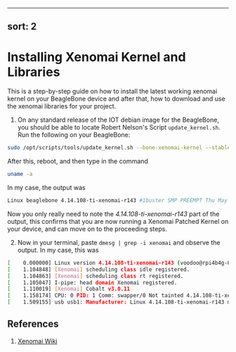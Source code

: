  ---
 sort: 2
 ---

# Installing Xenomai Kernel and Libraries

This is a step-by-step guide on how to install the latest working xenomai kernel on your BeagleBone device and after that, how to download and use the xenomai libraries for your project. 

1. On any standard release of the IOT debian image for the BeagleBone, you should be able to locate Robert Nelson's Script `update_kernel.sh`. Run the following on your BeagleBone:
```sh
sudo /opt/scripts/tools/update_kernel.sh --bone-xenomai-kernel --stable
```
After this, reboot, and then type in the command 
```sh
uname -a
```
In my case, the output was
```sh
Linux beaglebone 4.14.108-ti-xenomai-r143 #1buster SMP PREEMPT Thu May 27 21:23:48 UTC 2021 armv7l GNU/Linux
```
Now you only really need to note the _4.14.108-ti-xenomai-r143_ part of the output, this confirms that you are now running a Xenomai Patched Kernel on your device, and can move on to the proceeding steps. 

2. Now in your terminal, paste ```dmesg | grep -i xenomai``` and observe the output. In my case, this was
```sh
[    0.000000] Linux version 4.14.108-ti-xenomai-r143 (voodoo@rpi4b4g-02) (gcc version 8.3.0 (Debian 8.3.0-6)) #1buster SMP PREEMPT Thu May 27 21:23:48 UTC 2021
[    1.104848] [Xenomai] scheduling class idle registered.
[    1.104863] [Xenomai] scheduling class rt registered.
[    1.105047] I-pipe: head domain Xenomai registered.
[    1.110019] [Xenomai] Cobalt v3.0.11
[    1.158174] CPU: 0 PID: 1 Comm: swapper/0 Not tainted 4.14.108-ti-xenomai-r143 #1buster
[    1.509155] usb usb1: Manufacturer: Linux 4.14.108-ti-xenomai-r143 musb-hcd
```


## References 
1. [Xenomai Wiki](https://source.denx.de/Xenomai/xenomai/-/wikis/Installing_Xenomai_3#library-install)
